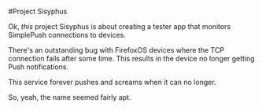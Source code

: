 #Project Sisyphus

Ok, *this* project Sisyphus is about creating a tester app that
monitors SimplePush connections to devices.

There's an outstanding bug with FirefoxOS devices where the TCP
connection fails after some time. This results in the device no longer
getting Push notifications.

This service forever pushes and screams when it can no longer.

So, yeah, the name seemed fairly apt.

